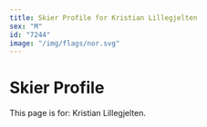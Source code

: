```yaml
---
title: Skier Profile for Kristian Lillegjelten
sex: "M"
id: "7244"
image: "/img/flags/nor.svg" 
---
```


# Skier Profile

This page is for: Kristian Lillegjelten.
    